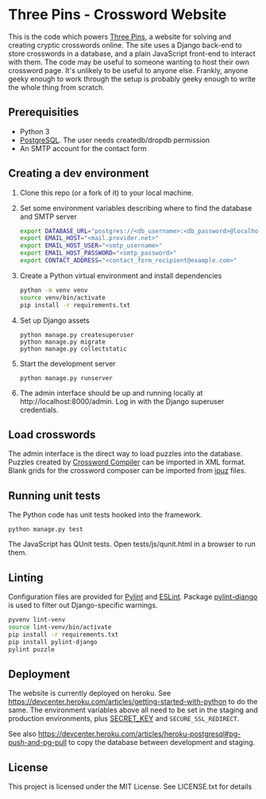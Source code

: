 # Three Pins - Crossword Website

This is the code which powers [Three Pins](http://www.threepins.org), a website for solving and creating cryptic crosswords online.
The site uses a Django back-end to store crosswords in a database, and a plain JavaScript front-end to interact with them.
The code may be useful to someone wanting to host their own crossword page. It's unlikely to be useful to anyone else.
Frankly, anyone geeky enough to work through the setup is probably geeky enough to write the whole thing from scratch.

## Prerequisities

* Python 3
* [PostgreSQL](https://wiki.archlinux.org/index.php/PostgreSQL). The user needs createdb/dropdb permission
* An SMTP account for the contact form

## Creating a dev environment

1. Clone this repo (or a fork of it) to your local machine.
2. Set some environment variables describing where to find the database and SMTP server

    ```bash
    export DATABASE_URL="postgres://<db_username>:<db_password>@localhost:5432/<db_name>"
    export EMAIL_HOST="<mail.provider.net>"
    export EMAIL_HOST_USER="<smtp_username>"
    export EMAIL_HOST_PASSWORD="<smtp_password>"
    export CONTACT_ADDRESS="<contact_form_recipient@example.com>"
    ```

3. Create a Python virtual environment and install dependencies

    ```bash
    python -m venv venv
    source venv/bin/activate
    pip install -r requirements.txt
    ```

4. Set up Django assets

    ```
    python manage.py createsuperuser
    python manage.py migrate
    python manage.py collectstatic
    ```

5. Start the development server

    ```
    python manage.py runserver
    ```

6. The admin interface should be up and running locally at http://localhost:8000/admin. Log in with the Django superuser credentials.

## Load crosswords

The admin interface is the direct way to load puzzles into the database.
Puzzles created by [Crossword Compiler](http://www.crossword-compiler.com/) can be imported in XML format.
Blank grids for the crossword composer can be imported from [ipuz](http://www.ipuz.org) files.

## Running unit tests

The Python code has unit tests hooked into the framework.
```
python manage.py test
```

The JavaScript has QUnit tests. Open tests/js/qunit.html in a browser to run them.

## Linting

Configuration files are provided for [Pylint](https://www.pylint.org/) and [ESLint](http://eslint.org/).
Package [pylint-django](https://github.com/landscapeio/pylint-django) is used to filter out Django-specific warnings.

```bash
pyvenv lint-venv
source lint-venv/bin/activate
pip install -r requirements.txt
pip install pylint-django
pylint puzzle
```

## Deployment

The website is currently deployed on heroku. See <https://devcenter.heroku.com/articles/getting-started-with-python> to do the same.
The environment variables above all need to be set in the staging and production environments, plus [SECRET_KEY](https://docs.djangoproject.com/en/1.10/howto/deployment/checklist/) and `SECURE_SSL_REDIRECT`.

See also <https://devcenter.heroku.com/articles/heroku-postgresql#pg-push-and-pg-pull> to copy the database between development and staging.

## License

This project is licensed under the MIT License. See LICENSE.txt for details
